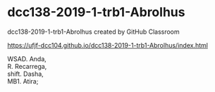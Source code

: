 # dcc138-2019-1-trb1-Abrolhus
dcc138-2019-1-trb1-Abrolhus created by GitHub Classroom

https://ufjf-dcc104.github.io/dcc138-2019-1-trb1-Abrolhus/index.html


WSAD. Anda,<br />
R. Recarrega,<br />
shift. Dasha,<br />
MB1. Atira;<br />
